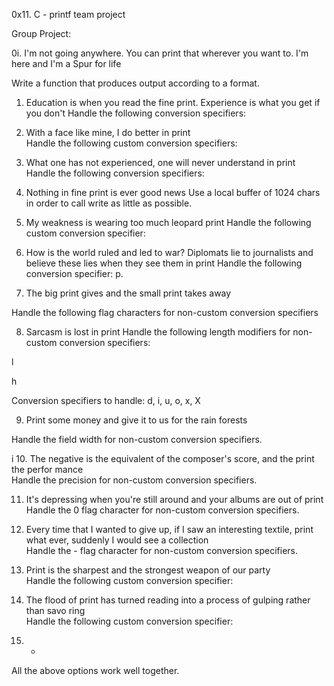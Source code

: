 0x11. C - printf team project

Group Project:

0i. I'm not going anywhere. You can print that wherever you want to. I'm here and I'm a Spur for life                                                                    

Write a function that produces output according to a format.                                                                                 

1. Education is when you read the fine print. Experience is what you get if you don't Handle the following conversion specifiers:

2. With a face like mine, I do better in print                                      
Handle the following custom conversion specifiers: 

                    
3. What one has not experienced, one will never understand in print
Handle the following conversion specifiers: 

4. Nothing in fine print is ever good news
Use a local buffer of 1024 chars in order to call write as little as possible. 

5. My weakness is wearing too much leopard print
Handle the following custom conversion specifier: 

6. How is the world ruled and led to war? Diplomats lie to journalists and believe these lies when they see them in print
Handle the following conversion specifier: p.  


7. The big print gives and the small print takes away                               

Handle the following flag characters for non-custom conversion specifiers

8. Sarcasm is lost in print 
Handle the following length modifiers for non-custom conversion specifiers:

l                                                                    

h                                                                                   

Conversion specifiers to handle: d, i, u, o, x, X                                   

                              

9. Print some money and give it to us for the rain forests 

Handle the field width for non-custom conversion specifiers.

i
10. The negative is the equivalent of the composer's score, and the print the perfor
mance                                                                               
Handle the precision for non-custom conversion specifiers.                          
                                                                                    
11. It's depressing when you're still around and your albums are out of print       
Handle the 0 flag character for non-custom conversion specifiers.                   
                                                                                    
12. Every time that I wanted to give up, if I saw an interesting textile, print what
 ever, suddenly I would see a collection                                            
Handle the - flag character for non-custom conversion specifiers.                   
                                                                                    
13. Print is the sharpest and the strongest weapon of our party                     
Handle the following custom conversion specifier:                                   
                                                                                    
14. The flood of print has turned reading into a process of gulping rather than savo
ring                                                                                
Handle the following custom conversion specifier:                                   
                                                                                    
15. *                                                                               
All the above options work well together.

